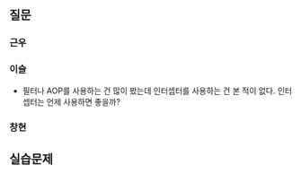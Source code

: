 ## 질문
### 근우

### 이슬
- 필터나 AOP를 사용하는 건 많이 봤는데 인터셉터를 사용하는 건 본 적이 없다. 인터셉터는 언제 사용하면 좋을까?

### 창현

## 실습문제
